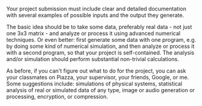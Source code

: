  Your project submission must include clear and detailed documentation with several examples of possible inputs and the output they generate.

The basic idea should be to take some data, preferably real data - not just one 3x3 matrix - and analyze or process it using advanced numerical techniques. Or even better: first generate some data with one program, e.g. by doing some kind of numerical simulation, and then analyze or process it with a second program, so that your project is self-contained. The analysis and/or simulation should perform substantial non-trivial calculations.

As before, if you can't figure out what to do for the project, you can ask your classmates on Piazza, your supervisor, your friends, Google, or me. Some suggestions include: simulations of physical systems, statistical analysis of real or simulated data of any type, image or audio generation or processing, encryption, or compression.
